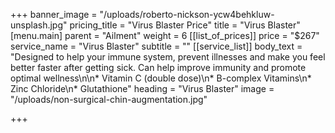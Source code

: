 +++
banner_image = "/uploads/roberto-nickson-ycw4behkluw-unsplash.jpg"
pricing_title = "Virus Blaster Price"
title = "Virus Blaster"
[menu.main]
parent = "Ailment"
weight = 6
[[list_of_prices]]
price = "$267"
service_name = "Virus Blaster"
subtitle = ""
[[service_list]]
body_text = "Designed to help your immune system, prevent illnesses and make you feel better faster after getting sick. Can help improve immunity and promote optimal wellness\n\n* Vitamin C (double dose)\n* B-complex Vitamins\n* Zinc Chloride\n* Glutathione"
heading = "Virus Blaster"
image = "/uploads/non-surgical-chin-augmentation.jpg"

+++
